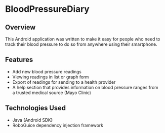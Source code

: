 # BloodPressureDiary
## Overview
This Android application was written to make it easy for people who need to track their blood pressure to do so from anywhere using their smartphone. 

## Features 
* Add new blood pressure readings
* Viewing readings in list or graph form
* Export of readings for sending to a health provider
* A help section that provides information on blood pressure ranges from a trusted medical source (Mayo Clinic)

## Technologies Used
* Java (Android SDK)
* RoboGuice dependency injection framework

